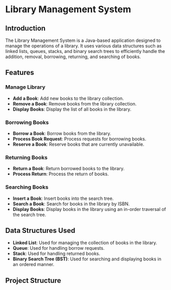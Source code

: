 # Library Management System

## Introduction

The Library Management System is a Java-based application designed to manage the operations of a library. It uses various data structures such as linked lists, queues, stacks, and binary search trees to efficiently handle the addition, removal, borrowing, returning, and searching of books.

## Features

### Manage Library
- **Add a Book**: Add new books to the library collection.
- **Remove a Book**: Remove books from the library collection.
- **Display Books**: Display the list of all books in the library.

### Borrowing Books
- **Borrow a Book**: Borrow books from the library.
- **Process Book Request**: Process requests for borrowing books.
- **Reserve a Book**: Reserve books that are currently unavailable.

### Returning Books
- **Return a Book**: Return borrowed books to the library.
- **Process Return**: Process the return of books.

### Searching Books
- **Insert a Book**: Insert books into the search tree.
- **Search a Book**: Search for books in the library by ISBN.
- **Display Books**: Display books in the library using an in-order traversal of the search tree.

## Data Structures Used
- **Linked List**: Used for managing the collection of books in the library.
- **Queue**: Used for handling borrow requests.
- **Stack**: Used for handling returned books.
- **Binary Search Tree (BST)**: Used for searching and displaying books in an ordered manner.

## Project Structure

